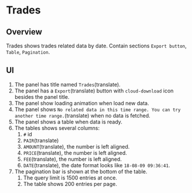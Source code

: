 # Trades

## Overview

Trades shows trades related data by date. Contain sections `Export button`, `Table`, `Pagination`.

## UI

1. The panel has title named `Trades`(translate).
1. The panel has a `Export`(translate) button with `cloud-download` icon besides the panel title.
1. The panel show loading animation when load new data.
1. The panel shows `No related data in this time range. You can try another time range.`(translate) when no data is fetched.
1. The panel shows a table when data is ready.
1. The tables shows several columns:
    1. `#` id
    1. `PAIR`(translate)
    1. `AMOUNT`(translate), the number is left aligned.
    1. `PRICE`(translate), the number is left aligned.
    1. `FEE`(translate), the number is left aligned.
    1. `DATE`(translate), the date format looks like `18-08-09 09:36:41`.
1. The pagination bar is shown at the bottom of the table.
    1. The query limit is 1500 entries at once.
    1. The table shows 200 entries per page.
